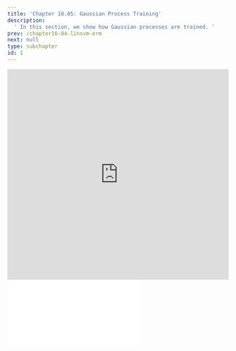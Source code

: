 ```yaml
---
title: 'Chapter 18.05: Gaussian Process Training'
description:
  ' In this section, we show how Gaussian processes are trained. '
prev: /chapter16-04-linsvm-erm
next: null
type: subchapter
id: 1
---
```



<!-- Hier jetzt die neuen Links einpflegen -->


<exercise id="1" title="Video Lecture">
<iframe width="100%" height="480" src="https://www.youtube.com/embed/S0GqTy2gLf0" frameborder="0" allow="accelerometer; autoplay; encrypted-media; gyroscope; picture-in-picture" allowfullscreen></iframe>
</exercise>

<exercise id="2" title="Slides">
<object data="pdfs/18/slides-gp-training.pdf" type="application/pdf" style="width:100%;height:480px">
    <embed src="pdfs/18/slides-gp-training.pdf" type="application/pdf" />
</object>
</exercise>

